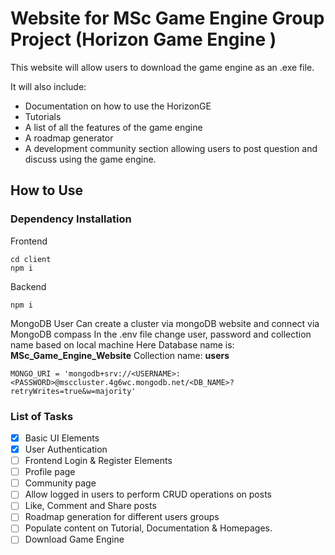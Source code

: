 # Website for MSc Game Engine Group Project (Horizon Game Engine )

This website will allow users to download the game engine as an .exe file.

It will also include:

- Documentation on how to use the HorizonGE 
- Tutorials 
- A list of all the features of the game engine
- A roadmap generator
- A development community section allowing users to post question and discuss using the game engine. 

## How to Use 

### Dependency Installation
Frontend 
```
cd client 
npm i
```

Backend
```
npm i
```

MongoDB
User Can create a cluster via mongoDB website and connect via MongoDB compass
In the .env file change user, password and collection name based on local machine 
Here Database name is: **MSc_Game_Engine_Website**
Collection name: **users** 
``` 
MONGO_URI = 'mongodb+srv://<USERNAME>:<PASSWORD>@msccluster.4g6wc.mongodb.net/<DB_NAME>?retryWrites=true&w=majority'
```

### List of Tasks
- [x] Basic UI Elements
- [x] User Authentication
- [ ] Frontend Login & Register Elements 
- [ ] Profile page
- [ ] Community page
- [ ] Allow logged in users to perform CRUD operations on posts  
- [ ] Like, Comment and Share posts
- [ ] Roadmap generation for different users groups 
- [ ] Populate content on Tutorial, Documentation & Homepages. 
- [ ] Download Game Engine
